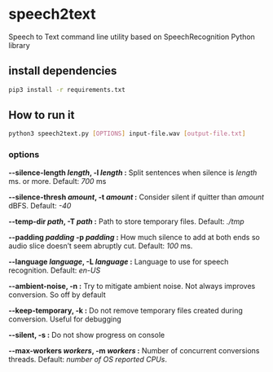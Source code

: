 # speech2text

Speech to Text command line utility based on SpeechRecognition Python library

## install dependencies

```bash
pip3 install -r requirements.txt
```

## How to run it

```bash
python3 speech2text.py [OPTIONS] input-file.wav [output-file.txt]
```

### options

**--silence-length *length*, -l *length* :** Split sentences when silence is *length* ms. or more. Default: *700* ms

**--silence-thresh *amount*, -t *amount* :** Consider silent if quitter than *amount* dBFS. Default: *-40*

**--temp-dir *path*, -T *path* :** Path to store temporary files. Default: *./tmp*

**--padding *padding* -p *padding* :** How much silence to add at both ends so audio slice doesn’t seem abruptly cut. Default: *100* ms.

**--language *language*, -L *language* :** Language to use for speech recognition. Default: *en-US*

**--ambient-noise, -n :** Try to mitigate ambient noise. Not always improves conversion. So off by default

**--keep-temporary, -k :** Do not remove temporary files created during conversion. Useful for debugging

**--silent, -s :** Do not show progress on console

**--max-workers *workers*, -m *workers* :** Number of concurrent conversions threads. Default: *number of OS reported CPUs*.

